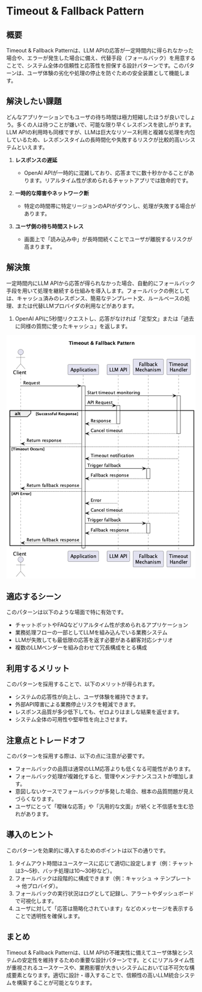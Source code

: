 # Timeout & Fallback Pattern

## 概要

Timeout & Fallback Patternは、LLM APIの応答が一定時間内に得られなかった場合や、エラーが発生した場合に備え、代替手段（フォールバック）を用意することで、システム全体の信頼性と応答性を担保する設計パターンです。このパターンは、ユーザ体験の劣化や処理の停止を防ぐための安全装置として機能します。

## 解決したい課題

どんなアプリケーションでもユーザの待ち時間は極力短縮したほうが良いでしょう。多くの人は待つことが嫌いで、可能な限り早くレスポンスを欲しがります。LLM APIの利用時も同様ですが、LLMは巨大なリソース利用と複雑な処理を内包しているため、レスポンスタイムの長時間化や失敗するリスクが比較的高いシステムといえます。

1. **レスポンスの遅延**
   - OpenAI APIが一時的に混雑しており、応答までに数十秒かかることがあります。リアルタイム性が求められるチャットアプリでは致命的です。

2. **一時的な障害やネットワーク断**
   - 特定の時間帯に特定リージョンのAPIがダウンし、処理が失敗する場合があります。

3. **ユーザ側の待ち時間ストレス**
   - 画面上で「読み込み中」が長時間続くことでユーザが離脱するリスクが高まります。

## 解決策

一定時間内にLLM APIから応答が得られなかった場合、自動的にフォールバック手段を用いて処理を継続する仕組みを導入します。フォールバックの例としては、キャッシュ済みのレスポンス、簡易なテンプレート文、ルールベースの処理、または代替LLMプロバイダの利用などがあります。

1. OpenAI APIに5秒間リクエストし、応答がなければ「定型文」または「過去に同様の質問に使ったキャッシュ」を返します。

![img](./uml/images/timeout_and_fallback_pattern.png)

## 適応するシーン

このパターンは以下のような場面で特に有効です。

- チャットボットやFAQなどリアルタイム性が求められるアプリケーション
- 業務処理フローの一部としてLLMを組み込んでいる業務システム
- LLMが失敗しても最低限の応答を返す必要がある顧客対応シナリオ
- 複数のLLMベンダーを組み合わせて冗長構成をとる構成

## 利用するメリット

このパターンを採用することで、以下のメリットが得られます。

- システムの応答性が向上し、ユーザ体験を維持できます。
- 外部API障害による業務停止リスクを軽減できます。
- レスポンス品質が多少低下しても、ゼロよりはましな結果を返せます。
- システム全体の可用性や堅牢性を向上させます。

## 注意点とトレードオフ

このパターンを採用する際は、以下の点に注意が必要です。

- フォールバックの品質は通常のLLM応答よりも低くなる可能性があります。
- フォールバック処理が複雑化すると、管理やメンテナンスコストが増加します。
- 意図しないケースでフォールバックが多発した場合、根本の品質問題が見えづらくなります。
- ユーザにとって「曖昧な応答」や「汎用的な文面」が続くと不信感を生む恐れがあります。

## 導入のヒント

このパターンを効果的に導入するためのポイントは以下の通りです。

1. タイムアウト時間はユースケースに応じて適切に設定します（例：チャットは3〜5秒、バッチ処理は10〜30秒など）。
2. フォールバックは段階的に構成できます（例：キャッシュ → テンプレート → 他プロバイダ）。
3. フォールバックの実行状況はログとして記録し、アラートやダッシュボードで可視化します。
4. ユーザに対して「応答は簡略化されています」などのメッセージを表示することで透明性を確保します。

## まとめ

Timeout & Fallback Patternは、LLM APIの不確実性に備えてユーザ体験とシステムの安定性を維持するための重要な設計パターンです。とくにリアルタイム性が重視されるユースケースや、業務影響が大きいシステムにおいては不可欠な構成要素となります。適切に設計・導入することで、信頼性の高いLLM統合システムを構築することが可能となります。
